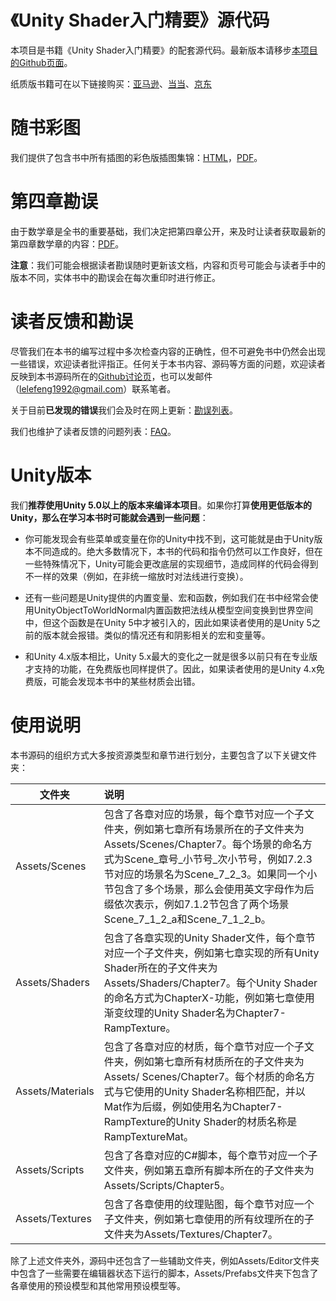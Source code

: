 # 《Unity Shader入门精要》源代码

本项目是书籍《Unity Shader入门精要》的配套源代码。最新版本请移步<a href="https://github.com/candycat1992/Unity_Shaders_Book" target="_blank">本项目的Github页面</a>。

纸质版书籍可在以下链接购买：<a href="https://www.amazon.cn/Unity-Shader%E5%85%A5%E9%97%A8%E7%B2%BE%E8%A6%81-%E5%86%AF%E4%B9%90%E4%B9%90/dp/B01G95GMU6/ref=sr_1_1?s=books&ie=UTF8&qid=1464607131&sr=1-1&keywords=unity+shader%E5%85%A5%E9%97%A8%E7%B2%BE%E8%A6%81" target="_blank">亚马逊</a>、<a href="http://product.dangdang.com/23972910.html" target="_blank">当当</a>、<a href="http://item.jd.com/11927199.html" target="_blank">京东</a>

# 随书彩图

我们提供了包含书中所有插图的彩色版插图集锦：<a href="http://candycat1992.github.io/unity_shaders_book/unity_shaders_book_images.html" target="_blank">HTML</a>，<a href="http://candycat1992.github.io/unity_shaders_book/unity_shaders_book_images.pdf" target="_blank">PDF</a>。

# 第四章勘误

由于数学章是全书的重要基础，我们决定把第四章公开，来及时让读者获取最新的第四章数学章的内容：<a href="http://candycat1992.github.io/unity_shaders_book/unity_shaders_book_chapter_4.pdf" target="_blank">PDF</a>。

**注意**：我们可能会根据读者勘误随时更新该文档，内容和页号可能会与读者手中的版本不同，实体书中的勘误会在每次重印时进行修正。

# 读者反馈和勘误

尽管我们在本书的编写过程中多次检查内容的正确性，但不可避免书中仍然会出现一些错误，欢迎读者批评指正。任何关于本书内容、源码等方面的问题，欢迎读者反映到本书源码所在的<a href="https://github.com/candycat1992/Unity_Shaders_Book/issues" target="_blank">Github讨论页</a>，也可以发邮件（lelefeng1992@gmail.com）联系笔者。

关于目前**已发现的错误**我们会及时在网上更新：<a href="http://candycat1992.github.io/unity_shaders_book/unity_shaders_book_corrigenda.html" target="_blank">勘误列表</a>。

我们也维护了读者反馈的问题列表：<a href="http://candycat1992.github.io/unity_shaders_book/unity_shaders_book_faq.html" target="_blank">FAQ</a>。

# Unity版本

我们**推荐使用Unity 5.0以上的版本来编译本项目**。如果你打算**使用更低版本的Unity，那么在学习本书时可能就会遇到一些问题**：

* 你可能发现会有些菜单或变量在你的Unity中找不到，这可能就是由于Unity版本不同造成的。绝大多数情况下，本书的代码和指令仍然可以工作良好，但在一些特殊情况下，Unity可能会更改底层的实现细节，造成同样的代码会得到不一样的效果（例如，在非统一缩放时对法线进行变换）。

* 还有一些问题是Unity提供的内置变量、宏和函数，例如我们在书中经常会使用UnityObjectToWorldNormal内置函数把法线从模型空间变换到世界空间中，但这个函数是在Unity 5中才被引入的，因此如果读者使用的是Unity 5之前的版本就会报错。类似的情况还有和阴影相关的宏和变量等。

* 和Unity 4.x版本相比，Unity 5.x最大的变化之一就是很多以前只有在专业版才支持的功能，在免费版也同样提供了。因此，如果读者使用的是Unity 4.x免费版，可能会发现本书中的某些材质会出错。

# 使用说明

本书源码的组织方式大多按资源类型和章节进行划分，主要包含了以下关键文件夹：

| 文件夹 | 说明 | 
| ------------- |:-------------| 
|Assets/Scenes|包含了各章对应的场景，每个章节对应一个子文件夹，例如第七章所有场景所在的子文件夹为Assets/Scenes/Chapter7。每个场景的命名方式为Scene_章号_小节号_次小节号，例如7.2.3节对应的场景名为Scene_7_2_3。如果同一个小节包含了多个场景，那么会使用英文字母作为后缀依次表示，例如7.1.2节包含了两个场景Scene_7_1_2_a和Scene_7_1_2_b。|
|Assets/Shaders|包含了各章实现的Unity Shader文件，每个章节对应一个子文件夹，例如第七章实现的所有Unity Shader所在的子文件夹为Assets/Shaders/Chapter7。每个Unity Shader的命名方式为ChapterX-功能，例如第七章使用渐变纹理的Unity Shader名为Chapter7-RampTexture。|
|Assets/Materials|包含了各章对应的材质，每个章节对应一个子文件夹，例如第七章所有材质所在的子文件夹为Assets/ Scenes/Chapter7。每个材质的命名方式与它使用的Unity Shader名称相匹配，并以Mat作为后缀，例如使用名为Chapter7-RampTexture的Unity Shader的材质名称是RampTextureMat。|
|Assets/Scripts|包含了各章对应的C#脚本，每个章节对应一个子文件夹，例如第五章所有脚本所在的子文件夹为Assets/Scripts/Chapter5。|
|Assets/Textures|包含了各章使用的纹理贴图，每个章节对应一个子文件夹，例如第七章使用的所有纹理所在的子文件夹为Assets/Textures/Chapter7。|

除了上述文件夹外，源码中还包含了一些辅助文件夹，例如Assets/Editor文件夹中包含了一些需要在编辑器状态下运行的脚本，Assets/Prefabs文件夹下包含了各章使用的预设模型和其他常用预设模型等。


